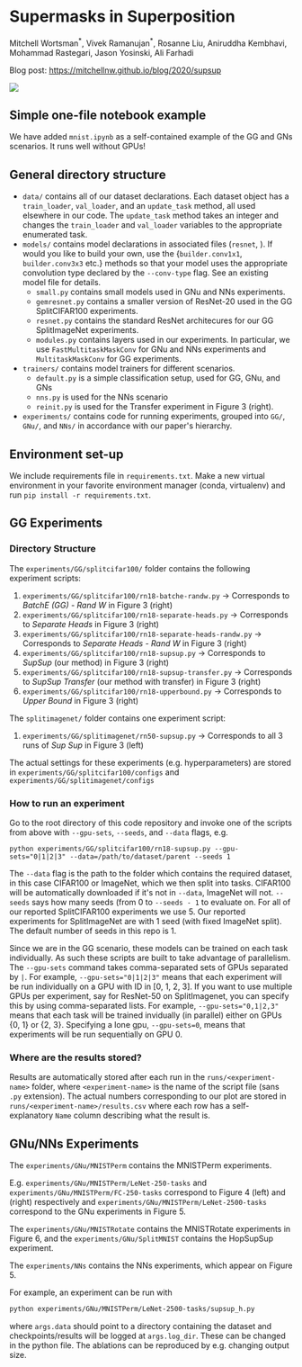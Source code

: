 # Supermasks in Superposition

Mitchell Wortsman<sup>\*</sup>, Vivek Ramanujan<sup>\*</sup>, Rosanne Liu, Aniruddha Kembhavi, Mohammad Rastegari, Jason Yosinski, Ali Farhadi  

Blog post: <a href="https://mitchellnw.github.io/blog/2020/supsup/"> https://mitchellnw.github.io/blog/2020/supsup </a>

<img src="images/teaser_supsup.png">


## Simple one-file notebook example

We have added `mnist.ipynb` as a self-contained example of the GG and GNs scenarios. It runs well without GPUs!

## General directory structure

- `data/` contains all of our dataset declarations. Each dataset object has a `train_loader`, `val_loader`, and an `update_task` method, all used elsewhere in our code. The `update_task` method takes an integer and changes the `train_loader` and `val_loader` variables to the appropriate enumerated task.
- `models/` contains model declarations in associated files (`resnet`, ). If would you like to build your own, use the {`builder.conv1x1`, `builder.conv3x3` etc.} methods so that your model uses the appropriate convolution type declared by the `--conv-type` flag. See an existing model file for details.
    - `small.py` contains small models used in GNu and NNs experiments.
    - `gemresnet.py` contains a smaller version of ResNet-20 used in the GG SplitCIFAR100 experiments.
    - `resnet.py` contains the standard ResNet architecures for our GG SplitImageNet experiments.
    - `modules.py` contains layers used in our experiments. In particular, we use `FastMultitaskMaskConv` for GNu and NNs experiments and `MultitaskMaskConv` for GG experiments.
- `trainers/` contains model trainers for different scenarios. 
    - `default.py` is a simple classification setup, used for GG, GNu, and GNs
    - `nns.py` is used for the NNs scenario
    - `reinit.py` is used for the Transfer experiment in Figure 3 (right).
- `experiments/` contains code for running experiments, grouped into `GG/`, `GNu/`, and `NNs/` in accordance with our paper's hierarchy.

## Environment set-up

We include requirements file in `requirements.txt`. Make a new virtual environment in your favorite environment manager (conda, virtualenv) and run `pip install -r requirements.txt`.

## GG Experiments

### Directory Structure

The `experiments/GG/splitcifar100/` folder contains the following experiment scripts:

1. `experiments/GG/splitcifar100/rn18-batche-randw.py` -> Corresponds to _BatchE (GG) - Rand W_ in Figure 3 (right)
2. `experiments/GG/splitcifar100/rn18-separate-heads.py` -> Corresponds to _Separate Heads_ in Figure 3 (right)
3. `experiments/GG/splitcifar100/rn18-separate-heads-randw.py` -> Corresponds to _Separate Heads - Rand W_ in Figure 3 (right)
4. `experiments/GG/splitcifar100/rn18-supsup.py` -> Corresponds to _SupSup_ (our method) in Figure 3 (right)
5. `experiments/GG/splitcifar100/rn18-supsup-transfer.py` -> Corresponds to _SupSup Transfer_ (our method with transfer) in Figure 3 (right)
6. `experiments/GG/splitcifar100/rn18-upperbound.py` -> Corresponds to _Upper Bound_ in Figure 3 (right)


The `splitimagenet/` folder contains one experiment script:

1. `experiments/GG/splitimagenet/rn50-supsup.py` -> Corresponds to all 3 runs of _Sup Sup_ in Figure 3 (left)

The actual settings for these experiments (e.g. hyperparameters) are stored in `experiments/GG/splitcifar100/configs` and `experiments/GG/splitimagenet/configs`

### How to run an experiment

Go to the root directory of this code repository and invoke one of the scripts from above with `--gpu-sets`, `--seeds`, and `--data` flags, e.g.

```
python experiments/GG/splitcifar100/rn18-supsup.py --gpu-sets="0|1|2|3" --data=/path/to/dataset/parent --seeds 1
```

The `--data` flag is the path to the folder which contains the required dataset, in this case CIFAR100 or ImageNet, which we then split into tasks. CIFAR100 will be automatically downloaded if it's not in `--data`, ImageNet will not. `--seeds` says how many seeds (from 0 to `--seeds - 1` to evaluate on. For all of our reported SplitCIFAR100 experiments we use 5. Our reported experiments for SplitImageNet are with 1 seed (with fixed ImageNet split). The default number of seeds in this repo is 1. 

Since we are in the GG scenario, these models can be trained on each task individually. As such these scripts are built to take advantage of parallelism. The `--gpu-sets` command takes comma-separated sets of GPUs separated by `|`. For example, `--gpu-sets="0|1|2|3"` means that each experiment will be run individually on a GPU with ID in [0, 1, 2, 3]. If you want to use multiple GPUs per experiment, say for ResNet-50 on SplitImagenet, you can specify this by using comma-separated lists. For example, `--gpu-sets="0,1|2,3"` means that each task will be trained invidually (in parallel) either on GPUs {0, 1} or {2, 3}. Specifying a lone gpu, `--gpu-sets=0`, means that experiments will be run sequentially on GPU 0.

### Where are the results stored?

Results are automatically stored after each run in the `runs/<experiment-name>` folder, where `<experiment-name>` is the name of the script file (sans `.py` extension). The actual numbers corresponding to our plot are stored in `runs/<experiment-name>/results.csv` where each row has a self-explanatory `Name` column describing what the result is.


## GNu/NNs Experiments

The `experiments/GNu/MNISTPerm` contains the MNISTPerm experiments.

E.g. `experiments/GNu/MNISTPerm/LeNet-250-tasks` and `experiments/GNu/MNISTPerm/FC-250-tasks` correspond to Figure 4 (left) and (right) respectively and `experiments/GNu/MNISTPerm/LeNet-2500-tasks` correspond to the GNu experiments in Figure 5.

The `experiments/GNu/MNISTRotate` contains the MNISTRotate experiments in Figure 6, and the `experiments/GNu/SplitMNIST` contains the HopSupSup experiment.

The `experiments/NNs` contains the NNs experiments, which appear on Figure 5.

For example, an experiment can be run with
```bash
python experiments/GNu/MNISTPerm/LeNet-2500-tasks/supsup_h.py
```
where `args.data` should point to a directory containing the dataset and checkpoints/results will be logged at `args.log_dir`.
These can be changed in the python file. The ablations can be reproduced by e.g. changing output size.